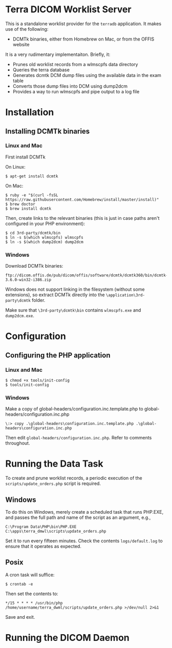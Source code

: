# Terra DICOM Worklist Server

This is a standalone worklist provider for the `terradb` application.  It makes use of the
following:

- DCMTk binaries, either from Homebrew on Mac, or from the OFFIS website

It is a very rudimentary implementaiton.  Briefly, it:

- Prunes old worklist records from a wlmscpfs data directory
- Queries the terra database
- Generates dcmtk DCM dump files using the available data in the exam table
- Converts those dump files into DCM using dump2dcm
- Provides a way to run wlmscpfs and pipe output to a log file

# Installation

## Installing DCMTk binaries

### Linux and Mac

First install DCMTk

On Linux:

    $ apt-get install dcmtk
    
On Mac:

    $ ruby -e "$(curl -fsSL https://raw.githubusercontent.com/Homebrew/install/master/install)"
    $ brew doctor
    $ brew install dcmtk

Then, create links to the relevant binaries (this is just in case paths aren't configured in your PHP
environment):

    $ cd 3rd-party/dcmtk/bin
    $ ln -s $(which wlmscpfs) wlmscpfs
    $ ln -s $(which dump2dcm) dump2dcm

### Windows

Download DCMTk binaries:

    ftp://dicom.offis.de/pub/dicom/offis/software/dcmtk/dcmtk360/bin/dcmtk-3.6.0-win32-i386.zip

Windows does not support linking in the filesystem (without some extensions), so extract DCMTk directly into the
`\application\3rd-party\dcmtk` folder.

Make sure that `\3rd-party\dcmtk\bin` contains `wlmscpfs.exe` and `dump2dcm.exe`.

# Configuration

## Configuring the PHP application

### Linux and Mac

    $ chmod +x tools/init-config
    $ tools/init-config

### Windows

Make a copy of global-headers/configuration.inc.template.php to global-headers/configuration.inc.php

    \:> copy .\global-headers\configuration.inc.template.php .\global-headers\configuration.inc.php  


Then edit `global-headers/configuration.inc.php`.  Refer to comments throughout.

# Running the Data Task

To create and prune worklist records, a periodic execution of the `scripts/update_orders.php` script is required.

## Windows 

To do this on Windows, merely create a scheduled task that runs PHP.EXE, and passes the full path and name of the script
as an argument, e.g.,

    C:\Program Data\PHP\bin\PHP.EXE C:\apps\terra_dmwl\scripts\update_orders.php

Set it to run every fifteen minutes.  Check the contents `logs/default.log` to ensure that it operates as expected.

## Posix

A cron task will suffice:

    $ crontab -e

Then set the contents to:

```
*/15 * * * * /usr/bin/php /home/username/terra_dwml/scripts/update_orders.php >/dev/null 2>&1
```

Save and exit.


# Running the DICOM Daemon

